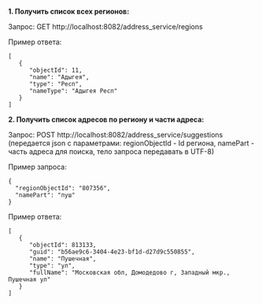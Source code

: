 **1. Получить список всех регионов:**

Запрос: GET http://localhost:8082/address_service/regions

Пример ответа:
```
[
   {
      "objectId": 11,
      "name": "Адыгея",
      "type": "Респ",
      "nameType": "Адыгея Респ"
   }
]
```


**2. Получить список адресов по региону и части адреса:**

Запрос: POST http://localhost:8082/address_service/suggestions (передается json с параметрами: regionObjectId - Id региона, namePart - часть адреса для поиска, тело запроса передавать в UTF-8)

Пример запроса:
```
{
  "regionObjectId": "807356",
  "namePart": "пуш"
}
```
Пример ответа:
```
[
   {
      "objectId": 813133,
      "guid": "b56ae9c6-3404-4e23-bf1d-d27d9c550855",
      "name": "Пушечная",
      "type": "ул",
      "fullName": "Московская обл, Домодедово г, Западный мкр., Пушечная ул"
   }
]
```

